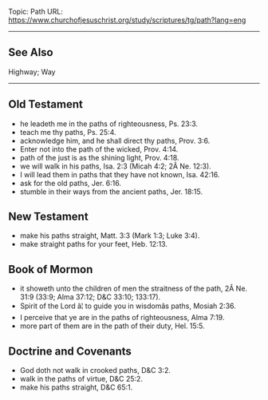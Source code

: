 Topic: Path
URL: https://www.churchofjesuschrist.org/study/scriptures/tg/path?lang=eng

---

## See Also

Highway; Way

---

## Old Testament

- he leadeth me in the paths of righteousness, Ps. 23:3.
- teach me thy paths, Ps. 25:4.
- acknowledge him, and he shall direct thy paths, Prov. 3:6.
- Enter not into the path of the wicked, Prov. 4:14.
- path of the just is as the shining light, Prov. 4:18.
- we will walk in his paths, Isa. 2:3 (Micah 4:2; 2Â Ne. 12:3).
- I will lead them in paths that they have not known, Isa. 42:16.
- ask for the old paths, Jer. 6:16.
- stumble in their ways from the ancient paths, Jer. 18:15.

## New Testament

- make his paths straight, Matt. 3:3 (Mark 1:3; Luke 3:4).
- make straight paths for your feet, Heb. 12:13.

## Book of Mormon

- it showeth unto the children of men the straitness of the path, 2Â Ne. 31:9 (33:9; Alma 37:12; D&C 33:10; 133:17).
- Spirit of the Lord â¦ to guide you in wisdomâs paths, Mosiah 2:36.
- I perceive that ye are in the paths of righteousness, Alma 7:19.
- more part of them are in the path of their duty, Hel. 15:5.

## Doctrine and Covenants

- God doth not walk in crooked paths, D&C 3:2.
- walk in the paths of virtue, D&C 25:2.
- make his paths straight, D&C 65:1.

